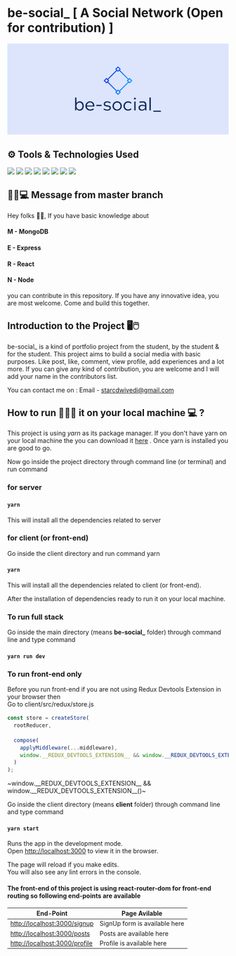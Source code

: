 # be-social\_ [ A Social Network (Open for contribution) ]

![Logo](https://github.com/Ashutosh00710/be-social_/blob/master/client/src/assets/cover.png)

## ⚙ Tools & Technologies Used

![](https://img.shields.io/badge/Code-JavaScript-informational?style=flat&logo=javascript&logoColor=white&color=F7DF1E)
![](https://img.shields.io/badge/CSS-StyledComponents-informational?style=flat&logo=styled-components&logoColor=white&color=DB7093)
![](https://img.shields.io/badge/UI-React.js-informational?style=flat&logo=react&logoColor=white&color=61DAFB)
![](https://img.shields.io/badge/Styling-MaterialUI-informational?style=flat&logo=material-ui&logoColor=white&color=0081CB)
![](https://img.shields.io/badge/StateManagement-Redux-informational?style=flat&logo=redux&logoColor=white&color=764ABC)
![](https://img.shields.io/badge/Database-MongoDB-informational?style=flat&logo=mongodb&logoColor=white&color=47A248)
![](https://img.shields.io/badge/Backend-Node.js-informational?style=flat&logo=node.js&logoColor=white&color=339933)
![](<https://img.shields.io/badge/PackageManager-Yarn(v1.19.2)-informational?style=flat&logo=yarn&logoColor=white&color=2C8EBB>)

## 👦🏻💻 Message from master branch

Hey folks 👋🏻, If you have basic knowledge about

#### M - MongoDB

#### E - Express

#### R - React

#### N - Node

you can contribute in this repository. If you have any innovative idea, you are most welcome. Come and build this together.

## Introduction to the Project 🖥🖱

be-social\_ is a kind of portfolio project from the student, by the student & for the student. This project aims to build a social media with basic purposes. Like post, like, comment, view profile, add experiences and a lot more. If you can give any kind of contribution, you are welcome and I will add your name in the contributors list.

You can contact me on : Email - starcdwivedi@gmail.com

## How to run 🏃🏻‍♂️ it on your local machine 💻 ?

This project is using _yarn_ as its package manager. If you don't have yarn on your local machine the you can download it [here](https://classic.yarnpkg.com/en/docs/install#windows-stable) . Once yarn is installed you are good to go.

Now go inside the project directory through command line (or terminal) and run command

### for server

#### `yarn`

This will install all the dependencies related to server

### for client (or front-end)

Go inside the client directory and run command yarn

#### `yarn`

This will install all the dependencies related to client (or front-end).

After the installation of dependencies ready to run it on your local machine.

### To run full stack

Go inside the main directory (means <b>be-social\_</b> folder) through command line and type command

#### `yarn run dev`

### To run front-end only

Before you run front-end if you are not using Redux Devtools Extension in your browser then</br>
Go to client/src/redux/store.js

```javascript
const store = createStore(
  rootReducer,

  compose(
    applyMiddleware(...middleware),
    window.__REDUX_DEVTOOLS_EXTENSION__ && window.__REDUX_DEVTOOLS_EXTENSION__() //Remove this line
  )
);
```

~window.\_\_REDUX_DEVTOOLS_EXTENSION\_\_ && window.\_\_REDUX_DEVTOOLS_EXTENSION\_\_()~

Go inside the client directory (means <b>client</b> folder) through command line and type command

#### `yarn start`

Runs the app in the development mode.<br />
Open [http://localhost:3000](http://localhost:3000) to view it in the browser.

The page will reload if you make edits.<br />
You will also see any lint errors in the console.

#### The front-end of this project is using react-router-dom for front-end routing so following end-points are available

| End-Point                                                      | Page Avilable                 |
| -------------------------------------------------------------- | ----------------------------- |
| [http://localhost:3000/signup](http://localhost:3000/signup)   | SignUp form is available here |
| [http://localhost:3000/posts](http://localhost:3000/posts)     | Posts are available here      |
| [http://localhost:3000/profile](http://localhost/profile:3000) | Profile is available here     |

